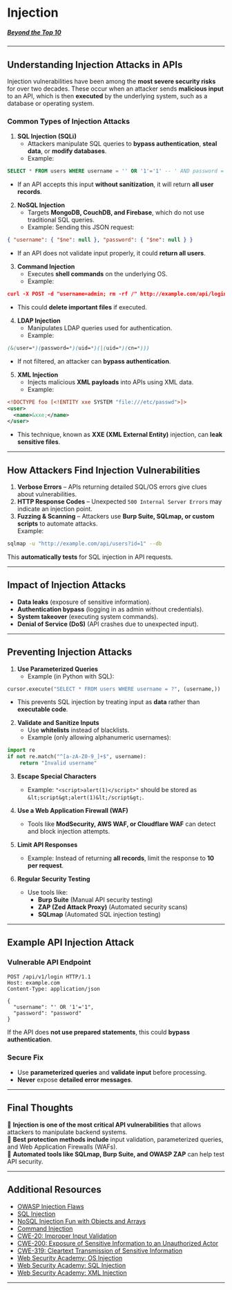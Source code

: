 # Injection
##### [Beyond the Top 10](https://university.apisec.ai/products/owasp-api-security-top-10-and-beyond/categories/2152492281)
---
## **Understanding Injection Attacks in APIs**
Injection vulnerabilities have been among the **most severe security risks** for over two decades. These occur when an attacker sends **malicious input** to an API, which is then **executed** by the underlying system, such as a database or operating system.
### **Common Types of Injection Attacks**
1. **SQL Injection (SQLi)**    
    - Attackers manipulate SQL queries to **bypass authentication**, **steal data**, or **modify databases**.        
    - Example:
```sql
SELECT * FROM users WHERE username = '' OR '1'='1' -- ' AND password = 'password';
```
- If an API accepts this input **without sanitization**, it will return **all user records**.
        
2. **NoSQL Injection**    
    - Targets **MongoDB, CouchDB, and Firebase**, which do not use traditional SQL queries.   
    - Example: Sending this JSON request:
```json
{ "username": { "$ne": null }, "password": { "$ne": null } }
```     
- If an API does not validate input properly, it could **return all users**.
        
3. **Command Injection**    
    - Executes **shell commands** on the underlying OS.        
    - Example:
```json
curl -X POST -d "username=admin; rm -rf /" http://example.com/api/login
```
   - This could **delete important files** if executed.
        
4. **LDAP Injection**    
    - Manipulates LDAP queries used for authentication.        
    - Example:        
```scss
(&(user=*)(password=*)(uid=*)(|(uid=*)(cn=*)))
```
   - If not filtered, an attacker can **bypass authentication**.
        
5. **XML Injection**    
    - Injects malicious **XML payloads** into APIs using XML data.        
    - Example:
```xml
<!DOCTYPE foo [<!ENTITY xxe SYSTEM "file:///etc/passwd">]>
<user>
  <name>&xxe;</name>
</user>
```
   - This technique, known as **XXE (XML External Entity)** injection, can **leak sensitive files**.      

---
## **How Attackers Find Injection Vulnerabilities**
1. **Verbose Errors** – APIs returning detailed SQL/OS errors give clues about vulnerabilities.    
2. **HTTP Response Codes** – Unexpected `500 Internal Server Errors` may indicate an injection point.    
3. **Fuzzing & Scanning** – Attackers use **Burp Suite, SQLmap, or custom scripts** to automate attacks.   
Example:
```bash
sqlmap -u "http://example.com/api/users?id=1" --db
```

This **automatically tests** for SQL injection in API requests.

---
## **Impact of Injection Attacks**
- **Data leaks** (exposure of sensitive information).    
- **Authentication bypass** (logging in as admin without credentials).    
- **System takeover** (executing system commands).    
- **Denial of Service (DoS)** (API crashes due to unexpected input).    

---
## **Preventing Injection Attacks**
1. **Use Parameterized Queries**    
    - Example (in Python with SQL):
```python
cursor.execute("SELECT * FROM users WHERE username = ?", (username,))
```
- This prevents SQL injection by treating input as **data** rather than **executable code**.
        
2. **Validate and Sanitize Inputs**    
    - Use **whitelists** instead of blacklists.        
    - Example (only allowing alphanumeric usernames):        
```python
import re
if not re.match("^[a-zA-Z0-9_]+$", username):
    return "Invalid username"
```
        
3. **Escape Special Characters**    
    - Example: `"<script>alert(1)</script>"` should be stored as `&lt;script&gt;alert(1)&lt;/script&gt;`.
        
4. **Use a Web Application Firewall (WAF)**    
    - Tools like **ModSecurity, AWS WAF, or Cloudflare WAF** can detect and block injection attempts.
        
5. **Limit API Responses**    
    - Example: Instead of returning **all records**, limit the response to **10 per request**.
        
6. **Regular Security Testing**    
    - Use tools like:        
        - **Burp Suite** (Manual API security testing)            
        - **ZAP (Zed Attack Proxy)** (Automated security scans)            
        - **SQLmap** (Automated SQL injection testing)
---
## **Example API Injection Attack**
### **Vulnerable API Endpoint**
```http
POST /api/v1/login HTTP/1.1
Host: example.com
Content-Type: application/json

{
  "username": "' OR '1'='1",
  "password": "password"
}
```
If the API does **not use prepared statements**, this could **bypass authentication**.
### **Secure Fix**
- Use **parameterized queries** and **validate input** before processing.    
- **Never** expose **detailed error messages**.

---
## **Final Thoughts**
🔹 **Injection is one of the most critical API vulnerabilities** that allows attackers to manipulate backend systems.  
🔹 **Best protection methods include** input validation, parameterized queries, and Web Application Firewalls (WAFs).  
🔹 **Automated tools like SQLmap, Burp Suite, and OWASP ZAP** can help test API security.

---
## Additional Resources
- [OWASP Injection Flaws](https://www.owasp.org/index.php/Injection_Flaws)
- [SQL Injection](https://www.owasp.org/index.php/SQL_Injection)
- [NoSQL Injection Fun with Objects and Arrays](https://www.owasp.org/images/e/ed/GOD16-NOSQL.pdf)
- [Command Injection](https://www.owasp.org/index.php/Command_Injection)
- [CWE-20: Improper Input Validation](https://cwe.mitre.org/data/definitions/20.html)
- [CWE-200: Exposure of Sensitive Information to an Unauthorized Actor](https://cwe.mitre.org/data/definitions/200.html)
- [CWE-319: Cleartext Transmission of Sensitive Information](https://cwe.mitre.org/data/definitions/319.html)
- [Web Security Academy: OS Injection](https://portswigger.net/web-security/os-command-injection)
- [Web Security Academy: SQL Injection](https://portswigger.net/web-security/sql-injection)
- [Web Security Academy: XML Injection](https://portswigger.net/web-security/xxe)

---
